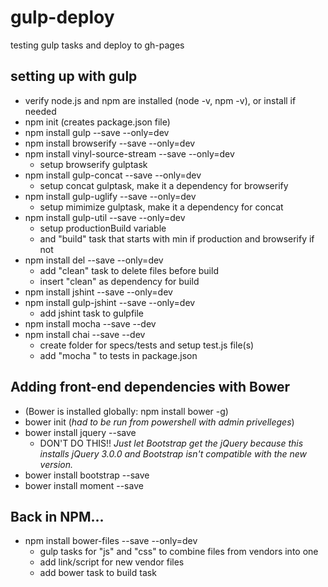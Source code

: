 # gulp-deploy
testing gulp tasks and deploy to gh-pages

## setting up with gulp

* verify node.js and npm are installed (node -v, npm -v), or install if needed
* npm init (creates package.json file)
* npm install gulp --save --only=dev
* npm install browserify --save --only=dev
* npm install vinyl-source-stream --save --only=dev
  * setup browserify gulptask
* npm install gulp-concat --save --only=dev
  * setup concat gulptask, make it a dependency for browserify
* npm install gulp-uglify --save --only=dev
  * setup mimimize gulptask, make it a dependency for concat
* npm install gulp-util --save --only=dev
  * setup productionBuild variable
  * and "build" task that starts with min if production and browserify if not
* npm install del --save --only=dev
  * add "clean" task to delete files before build
  * insert "clean" as dependency for build
* npm install jshint --save --only=dev
* npm install gulp-jshint --save --only=dev
  * add jshint task to gulpfile
* npm install mocha --save --dev
* npm install chai --save --dev
  * create folder for specs/tests and setup test.js file(s)
  * add "mocha <foldername>" to tests in package.json

## Adding front-end dependencies with Bower
* (Bower is installed globally: npm install bower -g)
* bower init (*had to be run from powershell with admin privelleges*)
* bower install jquery --save
  * DON'T DO THIS!! *Just let Bootstrap get the jQuery because this installs jQuery 3.0.0 and Bootstrap isn't compatible with the new version.*
* bower install bootstrap --save
* bower install moment --save

## Back in NPM...
* npm install bower-files --save --only=dev
  * gulp tasks for "js" and "css" to combine files from vendors into one
  * add link/script for new vendor files
  * add bower task to build task

